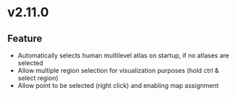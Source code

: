 # v2.11.0

## Feature

- Automatically selects human multilevel atlas on startup, if no atlases are selected
- Allow multiple region selection for visualization purposes (hold ctrl & select region)
- Allow point to be selected (right click) and enabling map assignment

